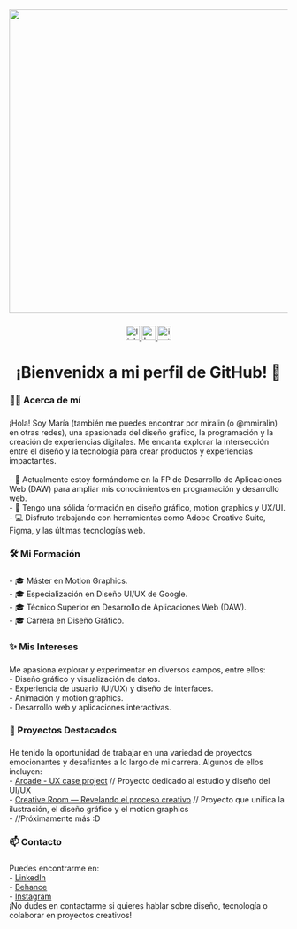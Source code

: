 <div align="center">
  <img height="550" src="https://camo.githubusercontent.com/62da68eb62b1e5f175f7d1f0191dd89a653d7908feb22d37d4a0ab07365d6791/68747470733a2f2f6d656469612e67697068792e636f6d2f6d656469612f4d3967624264396e6244724f5475314d71782f67697068792e676966"  />
</div>

###

<div align="center">
  <a href="https://www.linkedin.com/in/mmiragalindo/">
    <img src="https://img.shields.io/static/v1?message=LinkedIn&logo=linkedin&label=&color=0077B5&logoColor=white&labelColor=&style=for-the-badge" height="25" alt="linkedin logo"  />
  </a>
  <a href="https://www.behance.net/miralin">
    <img src="https://img.shields.io/static/v1?message=Behance&logo=behance&label=&color=1769FF&logoColor=white&labelColor=&style=for-the-badge" height="25" alt="behance logo"  />
  </a>
  <a href="https://www.instagram.com/mmiralin/">
    <img src="https://img.shields.io/static/v1?message=Instagram&logo=instagram&label=&color=E4405F&logoColor=white&labelColor=&style=for-the-badge" height="25" alt="instagram logo"  />
  </a>
</div>

###

<h1 align="center">¡Bienvenidx a mi perfil de GitHub! 👋</h1>

###

<h3 align="left">👩‍💻 Acerca de mí</h3>

###

<p align="left">¡Hola! Soy María (también me puedes encontrar por miralin (o @mmiralin) en otras redes), una apasionada del diseño gráfico, la programación y la creación de experiencias digitales. Me encanta explorar la intersección entre el diseño y la tecnología para crear productos y experiencias impactantes.<br><br>- 🌱 Actualmente estoy formándome en la FP de Desarrollo de Aplicaciones Web (DAW) para ampliar mis conocimientos en programación y desarrollo web.<br>- 💼 Tengo una sólida formación en diseño gráfico, motion graphics y UX/UI.<br>- 💻 Disfruto trabajando con herramientas como Adobe Creative Suite, Figma, y las últimas tecnologías web.</p>

###

<h3 align="left">🛠 Mi Formación</h3>

###

<p align="left">
  - 🎓 Máster en Motion Graphics.<br>
  - 🎓 Especialización en Diseño UI/UX de Google.<br>
  - 🎓 Técnico Superior en Desarrollo de Aplicaciones Web (DAW).<br>
  - 🎓 Carrera en Diseño Gráfico.
</p>

###

<h3 align="left">✨ Mis Intereses</h3>

###

<p align="left">
  Me apasiona explorar y experimentar en diversos campos, entre ellos:<br>
  - Diseño gráfico y visualización de datos.<br>
  - Experiencia de usuario (UI/UX) y diseño de interfaces.<br>
  - Animación y motion graphics.<br>
  - Desarrollo web y aplicaciones interactivas.
</p>

###

<h3 align="left">🚀 Proyectos Destacados</h3>

###

<p align="left">
  He tenido la oportunidad de trabajar en una variedad de proyectos emocionantes y desafiantes a lo largo de mi carrera. Algunos de ellos incluyen:<br>
  - <a href="https://www.behance.net/gallery/172273417/Arcade-UX-case-project">Arcade - UX case project</a> // Proyecto dedicado al estudio y diseño del UI/UX<br>
  - <a href="https://vimeo.com/640371839">Creative Room — Revelando el proceso creativo</a> // Proyecto que unifica la ilustración, el diseño gráfico y el motion graphics<br>
  - //Próximamente más :D
</p>

###

<h3 align="left">📫 Contacto</h3>

###

<p align="left">
  Puedes encontrarme en:<br>
  - <a href="https://www.linkedin.com/in/mmiragalindo/">LinkedIn</a><br>
  - <a href="https://www.behance.net/miralin">Behance</a><br>
  - <a href="https://www.instagram.com/mmiralin/">Instagram</a><br>
  ¡No dudes en contactarme si quieres hablar sobre diseño, tecnología o colaborar en proyectos creativos!
</p>
